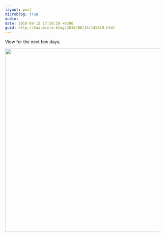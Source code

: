 ```yaml
---
layout: post
microblog: true
audio: 
date: 2018-08-15 17:58:19 +0300
guid: http://kaa.micro.blog/2018/08/15/145819.html
---
```

View for the next few days.

<img src="http://micro.kaa.bz/uploads/2018/8be63c8504.jpg" width="600" height="599" />
